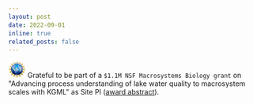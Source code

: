 ```yaml
---
layout: post
date: 2022-09-01
inline: true
related_posts: false
---
```


<img src="/assets/img/nsf-logo.png" alt="NSF" style="width:35px;"> Grateful to be part of a `$1.1M NSF Macrosystems Biology grant` on "Advancing process understanding of lake water quality to macrosystem scales with KGML" as Site PI ([award abstract](https://www.nsf.gov/awardsearch/showAward?AWD_ID=2213550)).